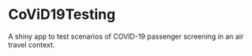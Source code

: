 # CoViD19Testing
A shiny app to test scenarios of COVID-19 passenger screening in an air travel context.
